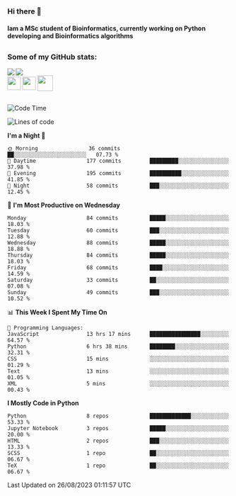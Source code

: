 ### Hi there 👋
#### Iam a MSc student of Bioinformatics, currently working on Python developing and Bioinformatics algorithms

##
### Some of my GitHub stats:

<div>
  <a href="https://github.com/AdrianoSilva19/AdrianoSilva19">
    <img heigth="180" align="left" src="https://github-readme-stats.vercel.app/api?username=AdrianoSilva19&count_private=true&include_all_comits=true&show_icons=true&theme=dracula" />
    <img heigth="180" align="center" src="https://github-readme-stats.vercel.app/api/top-langs/?username=AdrianoSilva19&langs_count=3&theme=dracula" />
  </a>
</div>

<div style="display:inline_block">
  <img align="center" heigth="30" width="30" src="https://cdn.jsdelivr.net/gh/devicons/devicon/icons/python/python-plain.svg" />
  <img align="center" heigth="30" width="30" src="https://cdn.jsdelivr.net/gh/devicons/devicon/icons/r/r-original.svg" />
  <img align="center" heigth="35" width="35" src="https://cdn.jsdelivr.net/gh/devicons/devicon/icons/neo4j/neo4j-original.svg" />
</div>

##

<!--START_SECTION:waka-->
![Code Time](http://img.shields.io/badge/Code%20Time-403%20hrs%2044%20mins-blue)

![Lines of code](https://img.shields.io/badge/From%20Hello%20World%20I%27ve%20Written-1.5%20million%20lines%20of%20code-blue)

**I'm a Night 🦉** 

```text
🌞 Morning                36 commits          ██░░░░░░░░░░░░░░░░░░░░░░░   07.73 % 
🌆 Daytime                177 commits         █████████░░░░░░░░░░░░░░░░   37.98 % 
🌃 Evening                195 commits         ██████████░░░░░░░░░░░░░░░   41.85 % 
🌙 Night                  58 commits          ███░░░░░░░░░░░░░░░░░░░░░░   12.45 % 
```
📅 **I'm Most Productive on Wednesday** 

```text
Monday                   84 commits          █████░░░░░░░░░░░░░░░░░░░░   18.03 % 
Tuesday                  60 commits          ███░░░░░░░░░░░░░░░░░░░░░░   12.88 % 
Wednesday                88 commits          █████░░░░░░░░░░░░░░░░░░░░   18.88 % 
Thursday                 84 commits          █████░░░░░░░░░░░░░░░░░░░░   18.03 % 
Friday                   68 commits          ████░░░░░░░░░░░░░░░░░░░░░   14.59 % 
Saturday                 33 commits          ██░░░░░░░░░░░░░░░░░░░░░░░   07.08 % 
Sunday                   49 commits          ███░░░░░░░░░░░░░░░░░░░░░░   10.52 % 
```


📊 **This Week I Spent My Time On** 

```text
💬 Programming Languages: 
JavaScript               13 hrs 17 mins      ████████████████░░░░░░░░░   64.57 % 
Python                   6 hrs 38 mins       ████████░░░░░░░░░░░░░░░░░   32.31 % 
CSS                      15 mins             ░░░░░░░░░░░░░░░░░░░░░░░░░   01.29 % 
Text                     13 mins             ░░░░░░░░░░░░░░░░░░░░░░░░░   01.05 % 
XML                      5 mins              ░░░░░░░░░░░░░░░░░░░░░░░░░   00.43 % 
```

**I Mostly Code in Python** 

```text
Python                   8 repos             █████████████░░░░░░░░░░░░   53.33 % 
Jupyter Notebook         3 repos             █████░░░░░░░░░░░░░░░░░░░░   20.00 % 
HTML                     2 repos             ███░░░░░░░░░░░░░░░░░░░░░░   13.33 % 
SCSS                     1 repo              ██░░░░░░░░░░░░░░░░░░░░░░░   06.67 % 
TeX                      1 repo              ██░░░░░░░░░░░░░░░░░░░░░░░   06.67 % 
```




 Last Updated on 26/08/2023 01:11:57 UTC
<!--END_SECTION:waka-->






<!--

Here are some ideas to get you started:

- 🔭 I’m currently working on ...
- 🌱 I’m currently learning ...
- 👯 I’m looking to collaborate on ...
- 🤔 I’m looking for help with ...
- 💬 Ask me about ...
- 📫 How to reach me: ...
- 😄 Pronouns: ...
- ⚡ Fun fact: ...
-->
